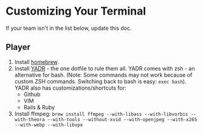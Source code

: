 # Customizing Your Terminal

If your team isn't in the list below, update this doc.


## Player

1. Install [homebrew](http://brew.sh/). 
2. Install [YADR](http://skwp.github.io/dotfiles/) - the one dotfile to rule them all. YADR comes with zsh - an alternative for bash. (Note: Some commands may not work because of custom ZSH commands. Switching back to bash is easy: `exec bash`). YADR also has customizations/shortcuts for:
	* Github
	* VIM
	* Rails & Ruby
3. Install ffmpeg:
`
brew install ffmpeg --with-libass --with-libvorbis --with-theora --with-tools --without-xvid --with-openjpeg --with-x265 --with-webp --with-libvpx
`


